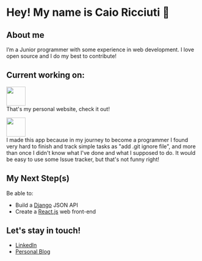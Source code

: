 # Hey! My name is Caio Ricciuti 👋
## About me
I’m a Junior programmer with some experience in web development. I love open source and I do my best to contribute!

## Current working on:
<p>
    <a href="https://caioricciuti.com/?utm_source=githubreadme" target="_blank"><img width="50" src="https://caioricciuti.com/assets/img/favicon-32x32.png"></a><br/>
    That's my personal website, check it out! 
</p>

<p>
    <a href="https://simpletask.caioricciuti.com/?utm_source=githubreadme" target="_blank"><img width="50" src="https://caioricciuti.com/assets/img/portfolio/simpletask.png"></a><br/>
     I made this app because in my journey to become a programmer I found very hard to finish and track simple tasks as "add .git ignore file", and more than once I didn't know what I've done and
     what I supposed to do. It would be easy to use some Issue tracker, but that's not funny right!
</p>

## My Next Step(s)

Be able to:
* Build a [Django](https://djangoproject.com/) JSON API
* Create a [React.js](https://react.org/) web front-end

## Let's stay in touch!
* [LinkedIn](https://www.linkedin.com/in/caioricciuti)
* [Personal Blog](https://caioricciuti.com/?utm_source=girhubreademe)
